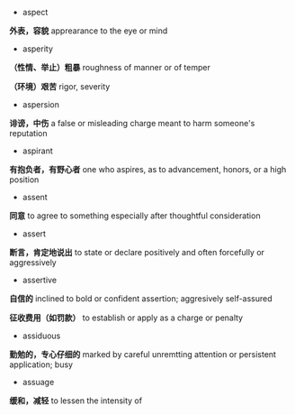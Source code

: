 - aspect

**外表，容貌** apprearance to the eye or mind

- asperity

**（性情、举止）粗暴** roughness of manner or of temper

**（环境）艰苦** rigor, severity

- aspersion

**诽谤，中伤** a false or misleading charge meant to harm someone's reputation

- aspirant

**有抱负者，有野心者** one who aspires, as to advancement, honors, or a high position

- assent

**同意** to agree to something especially after thoughtful consideration

- assert

**断言，肯定地说出** to state or declare positively and often forcefully or aggressively

- assertive

**自信的** inclined to bold or confident assertion; aggresively self-assured

**征收费用（如罚款）** to establish or apply as a charge or penalty

- assiduous

**勤勉的，专心仔细的** marked by careful unremtting attention or persistent application; busy

- assuage

**缓和，减轻** to lessen the intensity of